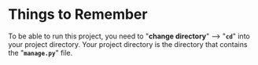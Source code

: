 # Things to Remember
To be able to run this project, you need to "**change directory**" --> "**`cd`**" into your project directory. Your project directory is the directory that contains the "**`manage.py`**" file.